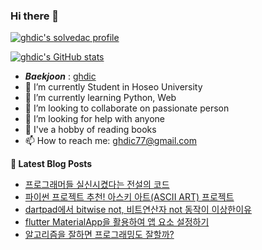 ### Hi there 👋

[![ghdic's solvedac profile](http://mazassumnida.wtf/api/v2/generate_badge?boj=ghdic)](https://solved.ac/profile/ghdic)

[![ghdic's GitHub stats](https://github-readme-stats.vercel.app/api?username=ghdic&show_icons=true&theme=onedark)](https://github.com/ghdic/github-readme-stats)
- __*Baekjoon*__ : [ghdic](http://icpc.me/ghdic)
- 🔭 I’m currently Student in Hoseo University
- 🌱 I’m currently learning Python, Web
- 👯 I’m looking to collaborate on passionate person 
- 🤔 I’m looking for help with anyone
- 💬 I've a hobby of reading books
- 📫 How to reach me: ghdic77@gmail.com


**📕 Latest Blog Posts**
<!-- BLOG-POST-LIST:START -->
- [프로그래머들 실신시켰다는 전설의 코드](https://marinelifeirony.tistory.com/167)
- [파이썬 프로젝트 추천! 아스키 아트&lpar;ASCII ART&rpar; 프로젝트](https://marinelifeirony.tistory.com/166)
- [dartpad에서 bitwise not, 비트연산자 not 동작이 이상한이유](https://marinelifeirony.tistory.com/165)
- [flutter MaterialApp을 활용하여 앱 요소 설정하기](https://marinelifeirony.tistory.com/164)
- [알고리즘을 잘하면 프로그래밍도 잘할까?](https://marinelifeirony.tistory.com/161)
<!-- BLOG-POST-LIST:END -->